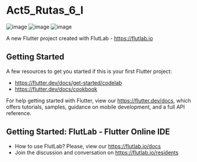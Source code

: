 # Act5_Rutas_6_I
![image](https://github.com/user-attachments/assets/1fbbadac-e18b-4124-bc2d-d8dcea2fc0c6)
![image](https://github.com/user-attachments/assets/8ca19134-64f4-4062-9ec7-a5c6dc8ff39f)
![image](https://github.com/user-attachments/assets/698abfaa-2a33-4b58-bd95-41b4b8340ec6)

A new Flutter project created with FlutLab - https://flutlab.io

## Getting Started

A few resources to get you started if this is your first Flutter project:

- https://flutter.dev/docs/get-started/codelab
- https://flutter.dev/docs/cookbook

For help getting started with Flutter, view our
https://flutter.dev/docs, which offers tutorials,
samples, guidance on mobile development, and a full API reference.

## Getting Started: FlutLab - Flutter Online IDE

- How to use FlutLab? Please, view our https://flutlab.io/docs
- Join the discussion and conversation on https://flutlab.io/residents
